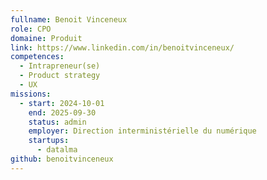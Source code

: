 ```yaml
---
fullname: Benoit Vinceneux
role: CPO
domaine: Produit
link: https://www.linkedin.com/in/benoitvinceneux/
competences:
  - Intrapreneur(se)
  - Product strategy
  - UX
missions:
  - start: 2024-10-01
    end: 2025-09-30
    status: admin
    employer: Direction interministérielle du numérique
    startups:
      - datalma
github: benoitvinceneux
---
```

